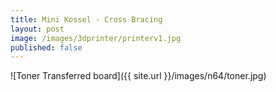```yaml
---
title: Mini Kossel - Cross Bracing
layout: post
image: /images/3dprinter/printerv1.jpg
published: false
---
```


![Toner Transferred board]({{ site.url }}/images/n64/toner.jpg)

<!-- more -->